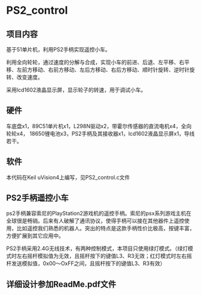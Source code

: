 # PS2_control

## 项目内容

基于51单片机，利用PS2手柄实现遥控小车。

利用全向轮轮，通过速度的分解与合成，实现小车的前进、后退、左平移、右平移、左前方移动、右前方移动、左后方移动、右后方移动、顺时针旋转、逆时针旋转、改变速度。

采用lcd1602液晶显示屏，显示轮子的转速，用于调试小车。

## 硬件

车底盘ⅹ1，89C51单片机ⅹ1，L298N驱动ⅹ2，带霍尔传感器的直流电机ⅹ4，全向轮轮ⅹ4， 18650锂电池ⅹ3，PS2手柄及其接收器ⅹ1，lcd1602液晶显示屏ⅹ1，导线若干。

## 软件

本代码在Keil uVision4上编写，见PS2_control.c文件

## PS2手柄遥控小车

ps2手柄兼容索尼的PlayStation2游戏机的遥控手柄。索尼的psx系列游戏主机在全球很是畅销。后来有人破解了通讯协议，使得手柄可以接在其他器件上遥控使用，比如遥控我们熟悉的机器人。突出的特点是这款手柄性价比极高，按键丰富，方便扩展到其它应用中。

PS2手柄采用2.4G无线技术，有两种控制模式，本项目只使用绿灯模式。（绿灯模式时左右摇杆模拟值为无效，且摇杆按下的键值L3、R3无效；红灯模式时左右摇杆发送模拟值，0x00〜OxFF之间，且摇杆按下的键值L3、R3有效）

## 详细设计参加**ReadMe.pdf**文件